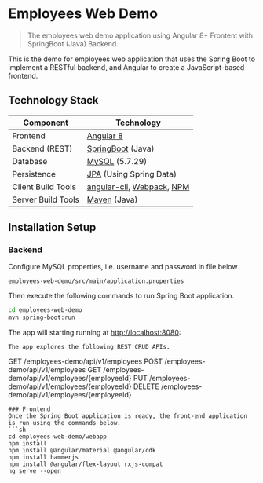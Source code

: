 # Employees Web Demo
> The employees web demo application using Angular 8+ Frontent with SpringBoot (Java) Backend.


This is the demo for employees web application that uses the Spring Boot to implement a RESTful backend, and Angular to create a JavaScript-based frontend.  

## Technology Stack

| Component | Technology |
| --- | --- |
| Frontend | [Angular 8](https://angular.io/) |
| Backend (REST) | [SpringBoot](https://projects.spring.io/spring-bootava) (Java)|
| Database | [MySQL](https://www.mysql.com/) (5.7.29)|
| Persistence | [JPA](https://docs.spring.io/spring-data/jpa/docs/current/reference/html/#reference) (Using Spring Data) |
| Client Build Tools | [angular-cli](https://github.com/angular/angular-cli), [Webpack](https://webpack.js.org/concepts/), [NPM](https://www.npmjs.com/) |
| Server Build Tools | [Maven](https://github.com/apache/maven) (Java)|

## Installation Setup

### Backend
Configure MySQL properties, i.e. username and password in file below
```
employees-web-demo/src/main/application.properties
```
Then execute the following commands to run Spring Boot application.
```sh
cd employees-web-demo
mvn spring-boot:run
```
The app will starting running at <http://localhost:8080>:
```
The app explores the following REST CRUD APIs.
```
GET /employees-demo/api/v1/employees
POST /employees-demo/api/v1/employees
GET /employees-demo/api/v1/employees/{employeeId}
PUT /employees-demo/api/v1/employees/{employeeId}
DELETE /employees-demo/api/v1/employees/{employeeId}
```
### Frontend
Once the Spring Boot application is ready, the front-end application is run using the commands below.
```sh
cd employees-web-demo/webapp
npm install
npm install @angular/material @angular/cdk
npm install hammerjs
npm install @angular/flex-layout rxjs-compat
ng serve --open
```
